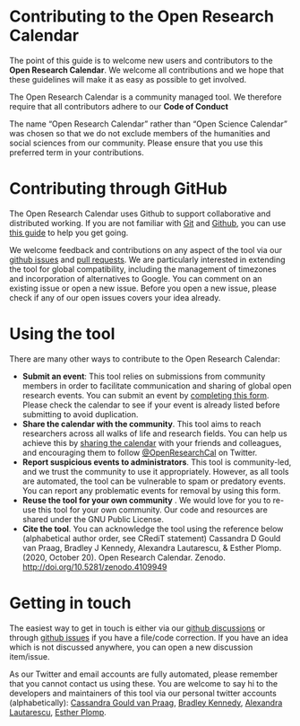 # Contributing to the Open Research Calendar
 
The point of this guide is to welcome new users and contributors to the **Open Research Calendar**. We welcome all contributions and we hope that these guidelines will make it as easy as possible to get involved.
 
The Open Research Calendar is a community managed tool. We therefore require that all contributors adhere to our **Code of Conduct**
 
The name “Open Research Calendar” rather than “Open Science Calendar” was chosen so that we do not exclude members of the humanities and social sciences from our community. Please ensure that you use this preferred term in your contributions.
 
# Contributing through GitHub
 
The Open Research Calendar uses Github to support collaborative and distributed working. If you are not familiar with [Git](https://git-scm.com/) and [Github](https://github.com/), you can use [this guide](https://cassgvp.github.io/github-for-collaborative-documentation/) to help you get going.
 
We welcome feedback and contributions on any aspect of the tool via our [github issues](https://github.com/openresearchcalendar/openresearchcalendar.github.io/issues) and [pull requests](https://github.com/openresearchcalendar/openresearchcalendar.github.io/pulls). We are particularly interested in extending the tool for global compatibility, including the management of timezones and incorporation of alternatives to Google. You can comment on an existing issue or open a new issue. Before you open a new issue, please check if any of our open issues covers your idea already.
 
# Using the tool
 
There are many other ways to contribute to the Open Research Calendar:  
 
*   **Submit an event**: This tool relies on submissions from community members in order to facilitate communication and sharing of global open research events. You can submit an event by [completing this form](https://openresearchcalendar.org/add-event). Please check the calendar to see if your event is already listed before submitting to avoid duplication.
*   **Share the calendar with the community**. This tool aims to reach researchers across all walks of life and research fields. You can help us achieve this by [sharing the calendar](https://openresearchcalendar.org/calendar) with your friends and colleagues, and encouraging them to follow [@OpenResearchCal](https://twitter.com/OpenResearchCal) on Twitter.
*   **Report suspicious events to administrators**. This tool is community-led, and we trust the community to use it appropriately. However, as all tools are automated, the tool can be vulnerable to spam or predatory events. You can report any problematic events for removal by using this form.
*   **Reuse the tool for your own community** . We would love for you to re-use this tool for your own community. Our code and resources are shared under the GNU Public License.
*   **Cite the tool**. You can acknowledge the tool using the reference below (alphabetical author order, see CRediT statement)
Cassandra D Gould van Praag, Bradley J Kennedy, Alexandra Lautarescu, & Esther Plomp. (2020, October 20). Open Research Calendar. Zenodo. http://doi.org/10.5281/zenodo.4109949
 
 
# Getting in touch
 
The easiest way to get in touch is either via our [github discussions](https://github.com/openresearchcalendar/openresearchcalendar.github.io/discussions) or through [github issues](https://github.com/openresearchcalendar/openresearchcalendar.github.io/issues) if you have a file/code correction. If you have an idea which is not discussed anywhere, you can open a new discussion item/issue.
 
As our Twitter and email accounts are fully automated, please remember that you cannot contact us using these. You are welcome to say hi to the developers and maintainers of this tool via our personal twitter accounts (alphabetically): [Cassandra Gould van Praag](https://twitter.com/cassgvp), [Bradley Kennedy](https://twitter.com/bradpsych), [Alexandra Lautarescu](https://twitter.com/AleLautarescu), [Esther Plomp](https://twitter.com/PhDToothFAIRy).
 

